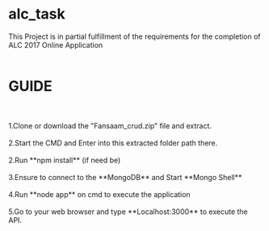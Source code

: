 # alc_task
This Project is in partial fulfillment of the requirements for the completion of ALC 2017 Online Application<br><br>

<h1><strong>GUIDE</strong></h1><br><br>
1.Clone or download the "Fansaam_crud.zip" file and extract.<br><br>
2.Start the CMD and Enter into this extracted folder path there.<br><br>
2.Run **npm install** (if need be)<br><br>
3.Ensure to connect to the **MongoDB** and Start **Mongo Shell** <br><br>
4.Run **node app** on cmd to execute the application<br><br>
5.Go to your web browser and type **Localhost:3000** to execute the API.

